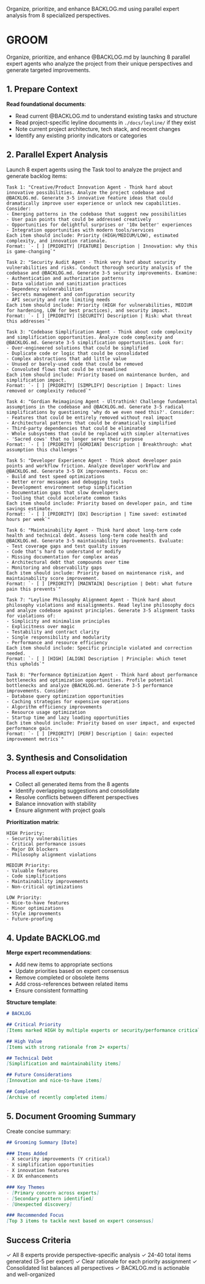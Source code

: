 Organize, prioritize, and enhance BACKLOG.md using parallel expert analysis from 8 specialized perspectives.

# GROOM

Organize, prioritize, and enhance @BACKLOG.md by launching 8 parallel expert agents who analyze the project from their unique perspectives and generate targeted improvements.

## 1. Prepare Context

**Read foundational documents**:
- Read current @BACKLOG.md to understand existing tasks and structure
- Read project-specific leyline documents in `./docs/leyline/` if they exist
- Note current project architecture, tech stack, and recent changes
- Identify any existing priority indicators or categories

## 2. Parallel Expert Analysis

Launch 8 expert agents using the Task tool to analyze the project and generate backlog items:

```
Task 1: "Creative/Product Innovation Agent - Think hard about innovative possibilities. Analyze the project codebase and @BACKLOG.md. Generate 3-5 innovative feature ideas that could dramatically improve user experience or unlock new capabilities. Consider:
- Emerging patterns in the codebase that suggest new possibilities
- User pain points that could be addressed creatively
- Opportunities for delightful surprises or '10x better' experiences
- Integration opportunities with modern tools/services
Each item should include: Priority (HIGH/MEDIUM/LOW), estimated complexity, and innovation rationale.
Format: `- [ ] [PRIORITY] [FEATURE] Description | Innovation: why this is game-changing`"

Task 2: "Security Audit Agent - Think very hard about security vulnerabilities and risks. Conduct thorough security analysis of the codebase and @BACKLOG.md. Generate 3-5 security improvements. Examine:
- Authentication and authorization patterns
- Data validation and sanitization practices  
- Dependency vulnerabilities
- Secrets management and configuration security
- API security and rate limiting needs
Each item should include: Priority (HIGH for vulnerabilities, MEDIUM for hardening, LOW for best practices), and security impact.
Format: `- [ ] [PRIORITY] [SECURITY] Description | Risk: what threat this addresses`"

Task 3: "Codebase Simplification Agent - Think about code complexity and simplification opportunities. Analyze code complexity and @BACKLOG.md. Generate 3-5 simplification opportunities. Look for:
- Over-engineered solutions that could be simplified
- Duplicate code or logic that could be consolidated
- Complex abstractions that add little value
- Unused or barely-used code that could be removed
- Convoluted flows that could be streamlined
Each item should include: Priority based on maintenance burden, and simplification impact.
Format: `- [ ] [PRIORITY] [SIMPLIFY] Description | Impact: lines removed or complexity reduced`"

Task 4: "Gordian Reimagining Agent - Ultrathink! Challenge fundamental assumptions in the codebase and @BACKLOG.md. Generate 3-5 radical simplifications by questioning 'why do we even need this?'. Consider:
- Features that could be entirely removed without real impact
- Architectural patterns that could be dramatically simplified
- Third-party dependencies that could be eliminated
- Whole subsystems that could be replaced with simpler alternatives
- 'Sacred cows' that no longer serve their purpose
Format: `- [ ] [PRIORITY] [GORDIAN] Description | Breakthrough: what assumption this challenges`"

Task 5: "Developer Experience Agent - Think about developer pain points and workflow friction. Analyze developer workflow and @BACKLOG.md. Generate 3-5 DX improvements. Focus on:
- Build and test speed optimizations
- Better error messages and debugging tools
- Development environment setup simplification
- Documentation gaps that slow developers
- Tooling that could accelerate common tasks
Each item should include: Priority based on developer pain, and time savings estimate.
Format: `- [ ] [PRIORITY] [DX] Description | Time saved: estimated hours per week`"

Task 6: "Maintainability Agent - Think hard about long-term code health and technical debt. Assess long-term code health and @BACKLOG.md. Generate 3-5 maintainability improvements. Evaluate:
- Test coverage gaps and test quality issues
- Code that's hard to understand or modify
- Missing documentation for complex areas
- Architectural debt that compounds over time
- Monitoring and observability gaps
Each item should include: Priority based on maintenance risk, and maintainability score improvement.
Format: `- [ ] [PRIORITY] [MAINTAIN] Description | Debt: what future pain this prevents`"

Task 7: "Leyline Philosophy Alignment Agent - Think hard about philosophy violations and misalignments. Read leyline philosophy docs and analyze codebase against principles. Generate 3-5 alignment tasks for violations of:
- Simplicity and minimalism principles
- Explicitness over magic
- Testability and contract clarity
- Single responsibility and modularity
- Performance and resource efficiency
Each item should include: Specific principle violated and correction needed.
Format: `- [ ] [HIGH] [ALIGN] Description | Principle: which tenet this upholds`"

Task 8: "Performance Optimization Agent - Think hard about performance bottlenecks and optimization opportunities. Profile potential bottlenecks and analyze @BACKLOG.md. Generate 3-5 performance improvements. Consider:
- Database query optimization opportunities
- Caching strategies for expensive operations
- Algorithm efficiency improvements
- Resource usage optimization
- Startup time and lazy loading opportunities
Each item should include: Priority based on user impact, and expected performance gain.
Format: `- [ ] [PRIORITY] [PERF] Description | Gain: expected improvement metrics`"
```

## 3. Synthesis and Consolidation

**Process all expert outputs**:
- Collect all generated items from the 8 agents
- Identify overlapping suggestions and consolidate
- Resolve conflicts between different perspectives
- Balance innovation with stability
- Ensure alignment with project goals

**Prioritization matrix**:
```
HIGH Priority:
- Security vulnerabilities
- Critical performance issues  
- Major DX blockers
- Philosophy alignment violations

MEDIUM Priority:
- Valuable features
- Code simplifications
- Maintainability improvements
- Non-critical optimizations

LOW Priority:
- Nice-to-have features
- Minor optimizations
- Style improvements
- Future-proofing
```

## 4. Update BACKLOG.md

**Merge expert recommendations**:
- Add new items to appropriate sections
- Update priorities based on expert consensus
- Remove completed or obsolete items
- Add cross-references between related items
- Ensure consistent formatting

**Structure template**:
```markdown
# BACKLOG

## Critical Priority
[Items marked HIGH by multiple experts or security/performance critical]

## High Value
[Items with strong rationale from 2+ experts]

## Technical Debt
[Simplification and maintainability items]

## Future Considerations
[Innovation and nice-to-have items]

## Completed
[Archive of recently completed items]
```

## 5. Document Grooming Summary

Create concise summary:
```markdown
## Grooming Summary [Date]

### Items Added
- X security improvements (Y critical)
- X simplification opportunities
- X innovation features
- X DX enhancements

### Key Themes
- [Primary concern across experts]
- [Secondary pattern identified]
- [Unexpected discovery]

### Recommended Focus
[Top 3 items to tackle next based on expert consensus]
```

## Success Criteria

✓ All 8 experts provide perspective-specific analysis
✓ 24-40 total items generated (3-5 per expert)
✓ Clear rationale for each priority assignment
✓ Consolidated list balances all perspectives
✓ BACKLOG.md is actionable and well-organized